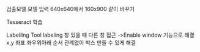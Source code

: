 검출모델
모델 입력 640x640에서 160x900 같이 바꾸기

Tesseract
학습

Labelilng Tool
	labeling 창 있을 때 다른 창 접근 
	 ->Enable window 기능으로 해결
 x,y 좌표 좌우위아래 순서 관계없이 박스 만들 수 있게 해결
	
